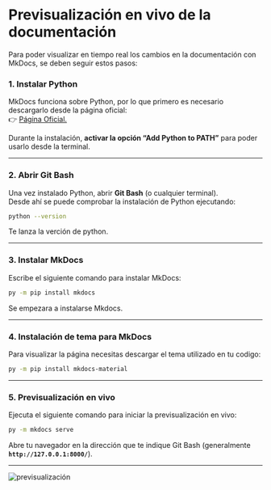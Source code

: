 # Previsualización en vivo de la documentación

Para poder visualizar en tiempo real los cambios en la documentación con MkDocs, se deben seguir estos pasos:


### 1. Instalar Python
MkDocs funciona sobre Python, por lo que primero es necesario descargarlo desde la página oficial:  
👉 [Página Oficial.](https://www.python.org/downloads/)

Durante la instalación, **activar la opción “Add Python to PATH”** para poder usarlo desde la terminal.

---
 
### 2. Abrir Git Bash
Una vez instalado Python, abrir **Git Bash** (o cualquier terminal).  
Desde ahí se puede comprobar la instalación de Python ejecutando:

```bash
python --version
```
Te lanza la verción de python.

---

### 3. Instalar MkDocs

Escribe el siguiente comando para instalar MkDocs:

```bash
py -m pip install mkdocs
```
Se empezara a instalarse Mkdocs.

---

### 4. Instalación de tema para MkDocs

Para visualizar la página necesitas descargar el tema utilizado en tu codigo:

```bash
py -m pip install mkdocs-material
```

---

### 5. Previsualización en vivo

Ejecuta el siguiente comando para iniciar la previsualización en vivo:

```bash
py -m mkdocs serve
```
Abre tu navegador en la dirección que te indique Git Bash (generalmente **`http://127.0.0.1:8000/`**).

---

![previsualización](./img/Previsualizacion-de-mkdocs.gif)



